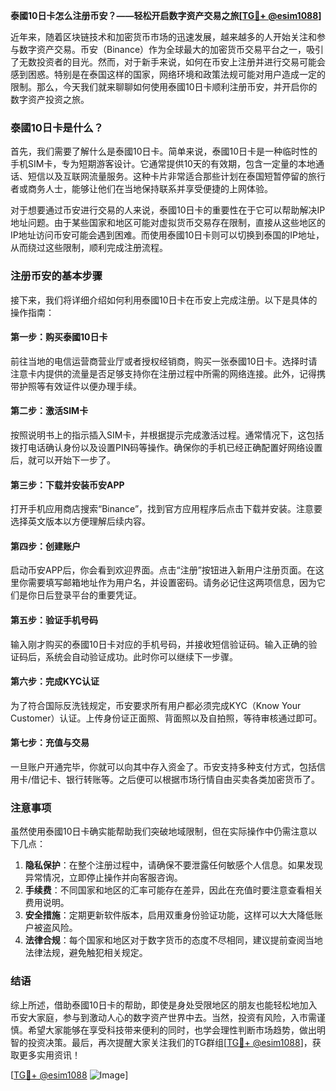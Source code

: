 **泰國10日卡怎么注册币安？——轻松开启数字资产交易之旅[[TG💪+ @esim1088](https://t.me/s/esim1088)]**

近年来，随着区块链技术和加密货币市场的迅速发展，越来越多的人开始关注和参与数字资产交易。币安（Binance）作为全球最大的加密货币交易平台之一，吸引了无数投资者的目光。然而，对于新手来说，如何在币安上注册并进行交易可能会感到困惑。特别是在泰国这样的国家，网络环境和政策法规可能对用户造成一定的限制。那么，今天我们就来聊聊如何使用泰國10日卡顺利注册币安，并开启你的数字资产投资之旅。

### 泰國10日卡是什么？

首先，我们需要了解什么是泰國10日卡。简单来说，泰國10日卡是一种临时性的手机SIM卡，专为短期游客设计。它通常提供10天的有效期，包含一定量的本地通话、短信以及互联网流量服务。这种卡片非常适合那些计划在泰国短暂停留的旅行者或商务人士，能够让他们在当地保持联系并享受便捷的上网体验。

对于想要通过币安进行交易的人来说，泰國10日卡的重要性在于它可以帮助解决IP地址问题。由于某些国家和地区可能对虚拟货币交易存在限制，直接从这些地区的IP地址访问币安可能会遇到困难。而使用泰國10日卡则可以切换到泰国的IP地址，从而绕过这些限制，顺利完成注册流程。

### 注册币安的基本步骤

接下来，我们将详细介绍如何利用泰國10日卡在币安上完成注册。以下是具体的操作指南：

#### 第一步：购买泰國10日卡
前往当地的电信运营商营业厅或者授权经销商，购买一张泰國10日卡。选择时请注意卡内提供的流量是否足够支持你在注册过程中所需的网络连接。此外，记得携带护照等有效证件以便办理手续。

#### 第二步：激活SIM卡
按照说明书上的指示插入SIM卡，并根据提示完成激活过程。通常情况下，这包括拨打电话确认身份以及设置PIN码等操作。确保你的手机已经正确配置好网络设置后，就可以开始下一步了。

#### 第三步：下载并安装币安APP
打开手机应用商店搜索“Binance”，找到官方应用程序后点击下载并安装。注意要选择英文版本以方便理解后续内容。

#### 第四步：创建账户
启动币安APP后，你会看到欢迎界面。点击“注册”按钮进入新用户注册页面。在这里你需要填写邮箱地址作为用户名，并设置密码。请务必记住这两项信息，因为它们是你日后登录平台的重要凭证。

#### 第五步：验证手机号码
输入刚才购买的泰國10日卡对应的手机号码，并接收短信验证码。输入正确的验证码后，系统会自动验证成功。此时你可以继续下一步骤。

#### 第六步：完成KYC认证
为了符合国际反洗钱规定，币安要求所有用户都必须完成KYC（Know Your Customer）认证。上传身份证正面照、背面照以及自拍照，等待审核通过即可。

#### 第七步：充值与交易
一旦账户开通完毕，你就可以向其中存入资金了。币安支持多种支付方式，包括信用卡/借记卡、银行转账等。之后便可以根据市场行情自由买卖各类加密货币了。

### 注意事项

虽然使用泰國10日卡确实能帮助我们突破地域限制，但在实际操作中仍需注意以下几点：

1. **隐私保护**：在整个注册过程中，请确保不要泄露任何敏感个人信息。如果发现异常情况，立即停止操作并向客服咨询。
2. **手续费**：不同国家和地区的汇率可能存在差异，因此在充值时要注意查看相关费用说明。
3. **安全措施**：定期更新软件版本，启用双重身份验证功能，这样可以大大降低账户被盗风险。
4. **法律合规**：每个国家和地区对于数字货币的态度不尽相同，建议提前查阅当地法律法规，避免触犯相关规定。

### 结语

综上所述，借助泰國10日卡的帮助，即使是身处受限地区的朋友也能轻松地加入币安大家庭，参与到激动人心的数字资产世界中去。当然，投资有风险，入市需谨慎。希望大家能够在享受科技带来便利的同时，也学会理性判断市场趋势，做出明智的投资决策。最后，再次提醒大家关注我们的TG群组[[TG💪+ @esim1088](https://t.me/s/esim1088)]，获取更多实用资讯！

[[TG💪+ @esim1088](https://t.me/s/esim1088) ![Image](https://i.postimg.cc/4NQfJmqS/Snipaste-2025-05-13-00-14-12.png)]